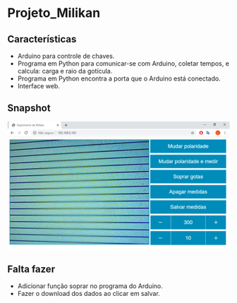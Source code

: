 # Projeto_Milikan

## Características

* Arduino para controle de chaves.
* Programa em Python para comunicar-se com Arduino, coletar tempos, e calcula: carga e raio da gotícula.
* Programa em Python encontra a porta que o Arduino está conectado.
* Interface web.

## Snapshot

![Imagem do programa](img/snapshot.png)

## Falta fazer

* Adicionar função soprar no programa do Arduino.
* Fazer o download dos dados ao clicar em salvar.
